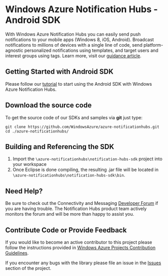# Windows Azure Notification Hubs - Android SDK

With Windows Azure Notification Hubs you can easily send push notifications to your mobile apps (Windows 8, iOS, Android). Broadcast notifications to millions of devices with a single line of code, send platform-agnostic personalized notifications using templates, and target users and interest groups using tags. Learn more, visit our [guidance article](http://msdn.microsoft.com/en-us/library/jj927170.aspx).

## Getting Started with Android SDK
Please follow our [tutorial](http://msdn.microsoft.com/en-us/library/dn265921.aspx) to start using the Android SDK with Windows Azure Notification Hubs.

## Download the source code
To get the source code of our SDKs and samples via **git** just type:

    git clone https://github.com/WindowsAzure/azure-notificationhubs.git
    cd ./azure-notificationhubs/

## Building and Referencing the SDK

1. Import the `\azure-notificationhubs\notification-hubs-sdk` project into your workspace
2. Once Eclipse is done compiling, the resulting .jar file will be located in `\azure-notificationhubs\notification-hubs-sdk\bin`.

## Need Help?

Be sure to check out the Connectivity and Messaging [Developer Forum](http://social.msdn.microsoft.com/Forums/en-US/windowsazureconnectivity/) if you are having trouble. The Notification Hubs product team actively monitors the forum and will be more than happy to assist you. 

## Contribute Code or Provide Feedback

If you would like to become an active contributor to this project please follow the instructions provided in [Windows Azure Projects Contribution Guidelines](http://windowsazure.github.com/guidelines.html).

If you encounter any bugs with the library please file an issue in the [Issues](https://github.com/WindowsAzure/azure-notificationhubs/issues) section of the project.


